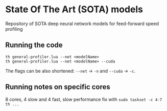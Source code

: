 # State Of The Art (SOTA) models

Repository of SOTA deep neural network models for feed-forward speed profiling

## Running the code

```
th general-profiler.lua --net <modelName>
th general-profiler.lua --net <modelName> --cuda
```
The flags can be also shortened: `--net` -> `-n` and `--cuda` -> `-c`.

## Running notes on specific cores
8 cores, 4 slow and 4 fast, slow performance fix with `sudo taskset -c 4-7 th ...`
